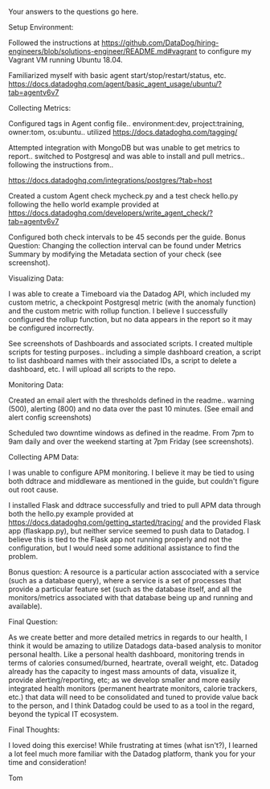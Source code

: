 Your answers to the questions go here.

Setup Environment:

Followed the instructions at https://github.com/DataDog/hiring-engineers/blob/solutions-engineer/README.md#vagrant to configure my Vagrant VM running Ubuntu 18.04.

Familiarized myself with basic agent start/stop/restart/status, etc. https://docs.datadoghq.com/agent/basic_agent_usage/ubuntu/?tab=agentv6v7

Collecting Metrics:

Configured tags in Agent config file.. environment:dev, project:training, owner:tom, os:ubuntu.. utilized https://docs.datadoghq.com/tagging/

Attempted integration with MongoDB but was unable to get metrics to report.. switched to Postgresql and was able to install and pull metrics.. following the instructions from.. 

https://docs.datadoghq.com/integrations/postgres/?tab=host

Created a custom Agent check mycheck.py and a test check hello.py following the hello world example provided at https://docs.datadoghq.com/developers/write_agent_check/?tab=agentv6v7

Configured both check intervals to be 45 seconds per the guide. Bonus Question: Changing the collection interval can be found under Metrics Summary by modifying the Metadata section of your check (see screenshot).

Visualizing Data:

I was able to create a Timeboard via the Datadog API, which included my custom metric, a checkpoint Postgresql metric (with the anomaly function) and the custom metric with rollup function. I believe I successfully configured the rollup function, but no data appears in the report so it may be configured incorrectly.

See screenshots of Dashboards and associated scripts. I created multiple scripts for testing purposes.. including a simple dashboard creation, a script to list dashboard names with their associated IDs, a script to delete a dashboard, etc. I will upload all scripts to the repo.

Monitoring Data:

Created an email alert with the thresholds defined in the readme.. warning (500), alerting (800) and no data over the past 10 minutes. (See email and alert config screenshots)

Scheduled two downtime windows as defined in the readme. From 7pm to 9am daily and over the weekend starting at 7pm Friday (see screenshots).

Collecting APM Data:

I was unable to configure APM monitoring. I believe it may be tied to using both ddtrace and middleware as mentioned in the guide, but couldn't figure out root cause.

I installed Flask and ddtrace successfully and tried to pull APM data through both the hello.py example provided at https://docs.datadoghq.com/getting_started/tracing/ and the provided Flask app (flaskapp.py), but neither service seemed to push data to Datadog. I believe this is tied to the Flask app not running properly and not the configuration, but I would need some additional assistance to find the problem.

Bonus question: A resource is a particular action asscociated with a service (such as a database query), where a service is a set of processes that provide a particular feature set (such as the database itself, and all the monitors/metrics associated with that database being up and running and available).

Final Question:

As we create better and more detailed metrics in regards to our health, I think it would be amazing to utilize Datadogs data-based analysis to monitor personal health. Like a personal health dashboard, monitoring trends in terms of calories consumed/burned, heartrate, overall weight, etc. Datadog already has the capacity to ingest mass amounts of data, visualize it, provide alerting/reporting, etc; as we develop smaller and more easily integrated health monitors (permanent heartrate monitors, calorie trackers, etc.) that data will need to be consolidated and tuned to provide value back to the person, and I think Datadog could be used to as a tool in the regard, beyond the typical IT ecosystem.

Final Thoughts:

I loved doing this exercise! While frustrating at times (what isn't?), I learned a lot feel much more familiar with the Datadog platform, thank you for your time and consideration!

Tom
